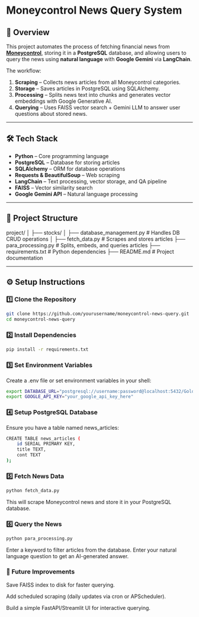 # Moneycontrol News Query System

## 📌 Overview
This project automates the process of fetching financial news from **[Moneycontrol](https://www.moneycontrol.com/news/)**, storing it in a **PostgreSQL** database, and allowing users to query the news using **natural language** with **Google Gemini** via **LangChain**.

The workflow:
1. **Scraping** – Collects news articles from all Moneycontrol categories.
2. **Storage** – Saves articles in PostgreSQL using SQLAlchemy.
3. **Processing** – Splits news text into chunks and generates vector embeddings with Google Generative AI.
4. **Querying** – Uses FAISS vector search + Gemini LLM to answer user questions about stored news.

---

## 🛠 Tech Stack
- **Python** – Core programming language
- **PostgreSQL** – Database for storing articles
- **SQLAlchemy** – ORM for database operations
- **Requests & BeautifulSoup** – Web scraping
- **LangChain** – Text processing, vector storage, and QA pipeline
- **FAISS** – Vector similarity search
- **Google Gemini API** – Natural language processing

---

## 📂 Project Structure

project/
│
├── stocks/
│ ├── database_management.py # Handles DB CRUD operations
│
├── fetch_data.py # Scrapes and stores articles
├── para_processing.py # Splits, embeds, and queries articles
├── requirements.txt # Python dependencies
├── README.md # Project documentation

---

## ⚙️ Setup Instructions

### 1️⃣ Clone the Repository
```bash
git clone https://github.com/yourusername/moneycontrol-news-query.git
cd moneycontrol-news-query
```

### 2️⃣ Install Dependencies
```bash
pip install -r requirements.txt
```

### 3️⃣ Set Environment Variables
Create a .env file or set environment variables in your shell:
```bash
export DATABASE_URL="postgresql://username:password@localhost:5432/Gold"
export GOOGLE_API_KEY="your_google_api_key_here"
```

### 4️⃣ Setup PostgreSQL Database
Ensure you have a table named news_articles:
```bash
CREATE TABLE news_articles (
    id SERIAL PRIMARY KEY,
    title TEXT,
    cont TEXT
);
```

### 5️⃣ Fetch News Data
```bash
python fetch_data.py
```
This will scrape Moneycontrol news and store it in your PostgreSQL database.

### 6️⃣ Query the News
```bash
python para_processing.py
```
Enter a keyword to filter articles from the database.
Enter your natural language question to get an AI-generated answer.

### 🚀 Future Improvements
Save FAISS index to disk for faster querying.

Add scheduled scraping (daily updates via cron or APScheduler).

Build a simple FastAPI/Streamlit UI for interactive querying.
